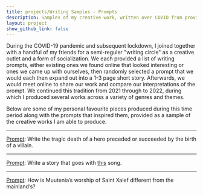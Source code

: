 ```yaml
---
title: projects/Writing Samples - Prompts
description: Samples of my creative work, written over COVID from provided prompts
layout: project
show_github_link: false
---
```


During the COVID-19 pandemic and subsequent lockdown, I joined together with a handful of my friends for a semi-reguler "writing circle" as a creative outlet and a form of socialization. We each provided a list of writing prompts, either existing ones we found online that looked interesting or ones we came up with ourselves, then randomly selected a prompt that we would each then expand out into a 1-3 page short story. Afterwards, we would meet online to share our work and compare our interpretations of the prompt. We continued this tradition from 2021 through to 2022, during which I produced several works across a variety of genres and themes.

Below are some of my personal favourite pieces produced during this time period along with the prompts that inspired them, provided as a sample of the creative works I am able to produce.

---

<a href="/Writing_Prompt_5.pdf" download>Prompt</a>: Write the tragic death of a hero preceded or succeeded by the birth of a villain.

---

<a href="/Writing_Prompt_10.pdf" download>Prompt</a>: Write a story that goes with [this](https://youtu.be/ikWGbtXIBr4) song.

---

<a href="/Writing_Prompt_11.pdf" download>Prompt</a>: How is Muutenia’s worship of Saint Xalef different from the mainland’s?